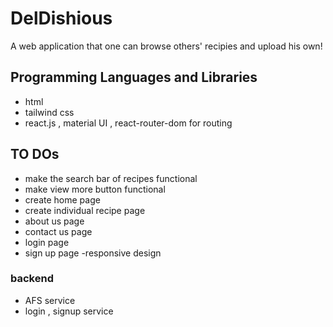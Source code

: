 # DelDishious

A web application that one can browse others' recipies and upload his own!

## Programming Languages and Libraries

- html
- tailwind css
- react.js , material UI , react-router-dom for routing

## TO DOs

- make the search bar of recipes functional
- make view more button functional
- create home page
- create individual recipe page
- about us page
- contact us page
- login page
- sign up page
  -responsive design

### backend

- AFS service
- login , signup service
